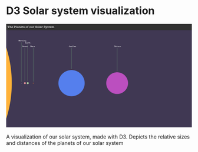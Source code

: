 # D3 Solar system visualization

![Alt text](d3_1.png?raw=true "Title")

A visualization of our solar system, made with D3. 
Depicts the relative sizes and distances of the planets of our solar system
